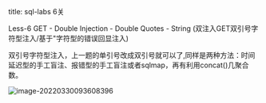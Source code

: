 title: sql-labs 6关

Less-6 GET - Double Injection - Double Quotes - String (双注入GET双引号字符型注入/基于"字符型的错误回显注入)

 双引号字符型注入，上一题的单引号改成双引号就可以了,同样是两种方法：时间延迟型的手工盲注、报错型的手工盲注或者sqlmap，再有利用concat()几聚合数。

![image-20220330093608396](C:\Users\Lenovo\AppData\Roaming\Typora\typora-user-images\image-20220330093608396.png)